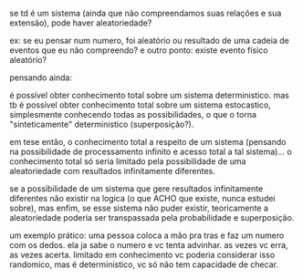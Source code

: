 <!--:::{
  "post_title": "Existe aleatoriedade? Algumas reflexões pessoais",
  "post_description": "Só alguns pensamentos da madrugada a respeito da aleatoriedade",
  "post_created_at": "Fri Dec 01 2023 02:26:45 GMT-0300 (Horário Padrão de Brasília)"
}:::-->

se td é um sistema (ainda que não compreendamos suas relações e sua extensão), pode haver aleatoriedade? 

ex: se eu pensar num numero, foi aleatório ou resultado de uma cadeia de eventos que eu não compreendo? e outro ponto: existe evento físico aleatório?

pensando ainda:

é possível obter conhecimento total sobre um sistema deterministico. mas tb é possível obter conhecimento total sobre um sistema estocastico, simplesmente conhecendo todas as possibilidades, o que o torna "sinteticamente" deterministico (superposição?).

em tese então, o conhecimento total a respeito de um sistema (pensando na possibilidade de processamento infinito e acesso total a tal sistema)... o conhecimento total só seria limitado pela possibilidade de uma aleatoriedade com resultados infinitamente diferentes.

se a possibilidade de um sistema que gere resultados infinitamente diferentes não existir na logica (o que ACHO que existe, nunca estudei sobre), mas enfim, se esse sistema não puder existir, teoricamente a aleatoriedade poderia ser transpassada pela probabilidade e superposição.

um exemplo prático:  uma pessoa coloca a mão pra tras e faz um numero com os dedos. ela ja sabe o numero e vc tenta advinhar. as vezes vc erra, as vezes acerta. limitado em conhecimento vc poderia considerar isso randomico, mas é deterministico, vc só não tem capacidade de checar.